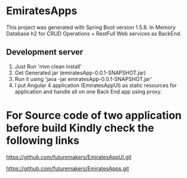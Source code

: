 # EmiratesApps

This project was generated with Spring Boot  version 1.5.8.
In Memory Database h2 for CRUD Operations + RestFull Web services as BackEnd.

## Development server

1. Just Run 'mvn clean install' 
2. Get Generated jar (emiratesApp-0.0.1-SNAPSHOT.jar) 
3. Run it using 'java -jar emiratesApp-0.0.1-SNAPSHOT.jar'
4. I put Angular 4 application (EmiratesAppUI) as static resources for application and handle all on one Back End app using proxy.

# For Source code of two application before build Kindly check the following links
https://github.com/futuremakers/EmiratesAppUI.git

https://github.com/futuremakers/EmiratesApps.git